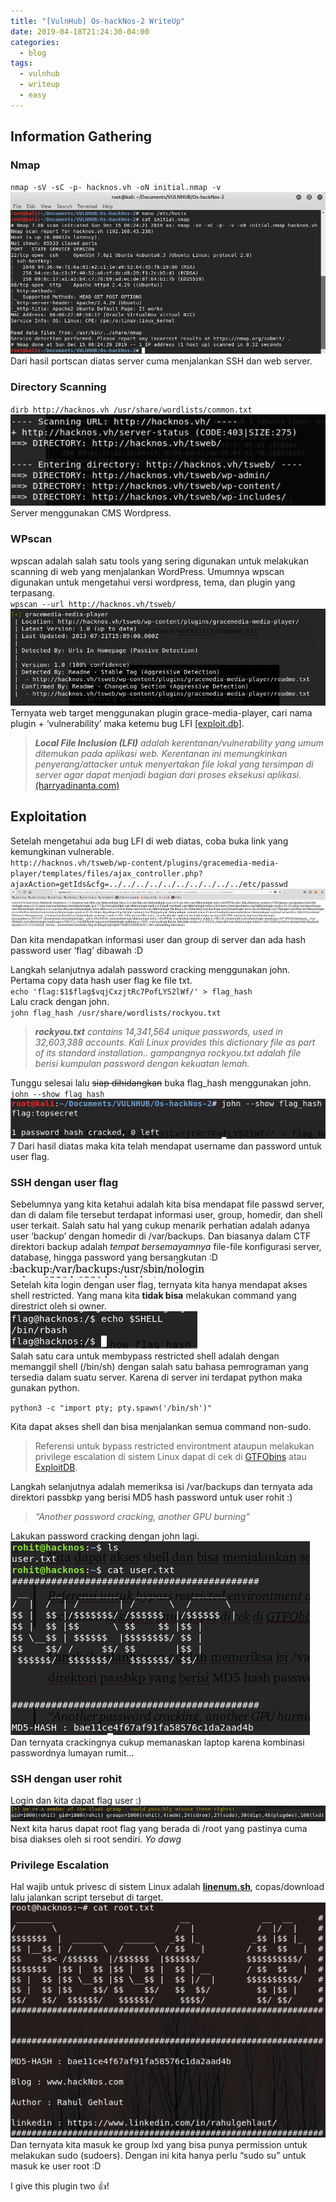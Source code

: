 ```yaml
---
title: "[VulnHub] Os-hackNos-2 WriteUp"
date: 2019-04-18T21:24:30-04:00
categories:
  - blog
tags:
  - vulnhub
  - writeup
  - easy
---
```


## Information Gathering
### Nmap
`nmap -sV -sC -p- hacknos.vh -oN initial.nmap -v`  
![nmap](/assets/images/Os-HackNos-2/1.png)  
Dari hasil portscan diatas server cuma menjalankan SSH dan web server.  
 
### Directory Scanning
`dirb http://hacknos.vh /usr/share/wordlists/common.txt`  
![dirb](/assets/images/Os-HackNos-2/2.png)  
Server menggunakan CMS Wordpress.  
  
### WPscan
wpscan adalah salah satu tools yang sering digunakan untuk melakukan scanning di web yang menjalankan WordPress. Umumnya wpscan digunakan untuk mengetahui versi wordpress, tema, dan plugin yang terpasang.  
`wpscan --url http://hacknos.vh/tsweb/`  
![wpscan](/assets/images/Os-HackNos-2/3.png)  
Ternyata web target menggunakan plugin grace-media-player, cari nama plugin + ‘vulnerability’ maka ketemu bug LFI [[exploit.db]](https://www.exploit-db.com/exploits/46537).   
>_**Local File Inclusion (LFI)** adalah kerentanan/vulnerability yang umum ditemukan pada aplikasi web. Kerentanan ini memungkinkan penyerang/attacker untuk menyertakan file lokal yang tersimpan di server agar dapat menjadi bagian dari proses eksekusi aplikasi._ [(harryadinanta.com)](https://harryadinanta.com/exploitasi/2014/08/08/Local-File-Inclusion)  

## Exploitation
Setelah mengetahui ada bug LFI di web diatas, coba buka link yang kemungkinan vulnerable.  
`http://hacknos.vh/tsweb/wp-content/plugins/gracemedia-media-player/templates/files/ajax_controller.php?ajaxAction=getIds&cfg=../../../../../../../../../../etc/passwd`  
![lfi](/assets/images/Os-HackNos-2/4.png)  
Dan kita mendapatkan informasi user dan group di server dan ada hash password user ‘flag’ dibawah :D  

Langkah selanjutnya adalah password cracking menggunakan john. Pertama copy data hash user flag ke file txt.  
`echo 'flag:$1$flag$vqjCxzjtRc7PofLYS2lWf/' > flag_hash`  
Lalu crack dengan john.  
`john flag_hash /usr/share/wordlists/rockyou.txt`  
>_**rockyou.txt** contains 14,341,564 unique passwords, used in 32,603,388 accounts. Kali Linux provides this dictionary file as part of its standard installation.. gampangnya rockyou.txt adalah file berisi kumpulan password dengan kekuatan lemah._  

Tunggu selesai lalu ~~siap dihidangkan~~ buka flag_hash menggunakan john.  
`john --show flag_hash`  
![flaghash](/assets/images/Os-HackNos-2/5.png)  7
Dari hasil diatas maka kita telah mendapat username dan password untuk user flag.  

### SSH dengan user flag
Sebelumnya yang kita ketahui adalah kita bisa mendapat file passwd server, dan di dalam file tersebut terdapat informasi user, group, homedir, dan shell user terkait. Salah satu hal yang cukup menarik perhatian adalah adanya user ‘backup’ dengan homedir di /var/backups. Dan biasanya dalam CTF direktori backup adalah _tempat bersemayamnya_ file-file konfigurasi server, database, hingga password yang bersangkutan :D  
![backups](/assets/images/Os-HackNos-2/backups.png)  
Setelah kita login dengan user flag, ternyata kita hanya mendapat akses shell restricted. Yang mana kita **tidak bisa** melakukan command yang direstrict oleh si owner.  
![rbash](/assets/images/Os-HackNos-2/6.png)  
Salah satu cara untuk membypass restricted shell adalah dengan memanggil shell (/bin/sh) dengan salah satu bahasa pemrograman yang tersedia dalam suatu server. Karena di server ini terdapat python maka gunakan python.  

`python3 -c "import pty; pty.spawn('/bin/sh')"`  

Kita dapat akses shell dan bisa menjalankan semua command non-sudo.  
>Referensi untuk bypass restricted environtment ataupun melakukan privilege escalation di sistem Linux dapat di cek di [GTFObins](https://gtfobins.github.io/) atau [ExploitDB](https://www.exploit-db.com/docs/english/44592-linux-restricted-shell-bypass-guide.pdf).  

Langkah selanjutnya adalah memeriksa isi /var/backups dan ternyata ada direktori passbkp yang berisi MD5 hash password untuk user rohit :)  

>_“Another password cracking, another GPU burning”_  

Lakukan password cracking dengan john lagi.
![rohithash](/assets/images/Os-HackNos-2/8.png)  
Dan ternyata crackingnya cukup memanaskan laptop karena kombinasi passwordnya lumayan rumit...

### SSH dengan user rohit
Login dan kita dapat flag user :)  
![user.txt](/assets/images/Os-HackNos-2/9.png)  
Next kita harus dapat root flag yang berada di /root yang pastinya cuma bisa diakses oleh si root sendiri. _*Yo dawg*_

### Privilege Escalation
Hal wajib untuk privesc di sistem Linux adalah [**linenum.sh**](https://github.com/rebootuser/LinEnum/blob/master/LinEnum.sh), copas/download lalu jalankan script tersebut di target.  
![linenum](/assets/images/Os-HackNos-2/10.png)  
Dan ternyata kita masuk ke group lxd yang bisa punya permission untuk melakukan sudo (sudoers). Dengan ini kita hanya perlu “sudo su” untuk masuk ke user root :D

I give this plugin two :+1:!
